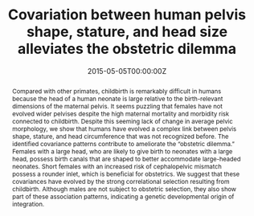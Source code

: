 ---
abstract: Compared with other primates, childbirth is remarkably difficult in humans because the head of a human neonate is large relative to the birth-relevant dimensions of the maternal pelvis. It seems puzzling that females have not evolved wider pelvises despite the high maternal mortality and morbidity risk connected to childbirth. Despite this seeming lack of change in average pelvic morphology, we show that humans have evolved a complex link between pelvis shape, stature, and head circumference that was not recognized before. The identified covariance patterns contribute to ameliorate the “obstetric dilemma.” Females with a large head, who are likely to give birth to neonates with a large head, possess birth canals that are shaped to better accommodate large-headed neonates. Short females with an increased risk of cephalopelvic mismatch possess a rounder inlet, which is beneficial for obstetrics. We suggest that these covariances have evolved by the strong correlational selection resulting from childbirth. Although males are not subject to obstetric selection, they also show part of these association patterns, indicating a genetic developmental origin of integration.

authors:
- Barbara Fischer
- Philipp Mitteroecker
date: "2015-05-05T00:00:00Z"
doi: ""
featured: true
image:
  caption: ''
  focal_point: ""
  preview_only: false
projects: []
publication: 'Proceedings of the National Academy of Sciences 112:5655-5660'
publication_short: ""
publication_types:
- "2"
publishDate: "2015-05-05T00:00:00Z"
slides: 
summary: 
tags:
- Source Themes
title: Covariation between human pelvis shape, stature, and head size alleviates the obstetric dilemma
links:
- name: URL
  url: https://www.pnas.org/content/112/18/5655.short
url_pdf: ''
url_code: ''
url_dataset: ''
url_poster: ''
url_project: ''
url_slides: ''
url_source: ''
url_video: ''
---